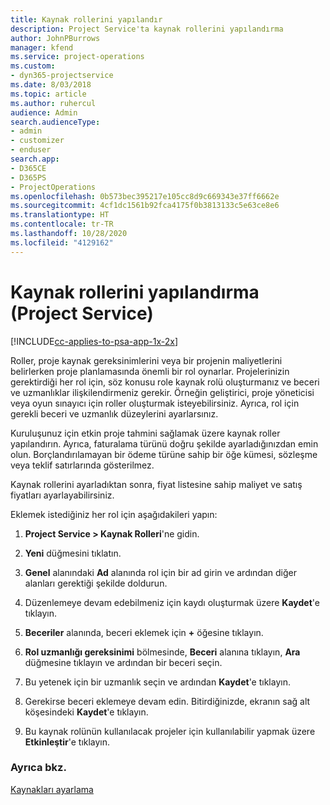 ```yaml
---
title: Kaynak rollerini yapılandır
description: Project Service'ta kaynak rollerini yapılandırma
author: JohnPBurrows
manager: kfend
ms.service: project-operations
ms.custom:
- dyn365-projectservice
ms.date: 8/03/2018
ms.topic: article
ms.author: ruhercul
audience: Admin
search.audienceType:
- admin
- customizer
- enduser
search.app:
- D365CE
- D365PS
- ProjectOperations
ms.openlocfilehash: 0b573bec395217e105cc8d9c669343e37ff6662e
ms.sourcegitcommit: 4cf1dc1561b92fca4175f0b3813133c5e63ce8e6
ms.translationtype: HT
ms.contentlocale: tr-TR
ms.lasthandoff: 10/28/2020
ms.locfileid: "4129162"
---
```

# <a name="configure-resource-roles-project-service"></a>Kaynak rollerini yapılandırma (Project Service)

[!INCLUDE[cc-applies-to-psa-app-1x-2x](../includes/cc-applies-to-psa-app-1x-2x.md)]

Roller, proje kaynak gereksinimlerini veya bir projenin maliyetlerini belirlerken proje planlamasında önemli bir rol oynarlar. Projelerinizin gerektirdiği her rol için, söz konusu role kaynak rolü oluşturmanız ve beceri ve uzmanlıklar ilişkilendirmeniz gerekir. Örneğin geliştirici, proje yöneticisi veya oyun sınayıcı için roller oluşturmak isteyebilirsiniz. Ayrıca, rol için gerekli beceri ve uzmanlık düzeylerini ayarlarsınız.  
  
 Kuruluşunuz için etkin proje tahmini sağlamak üzere kaynak roller yapılandırın.  Ayrıca, faturalama türünü doğru şekilde ayarladığınızdan emin olun. Borçlandırılamayan bir ödeme türüne sahip bir öğe kümesi, sözleşme veya teklif satırlarında gösterilmez.  
  
 Kaynak rollerini ayarladıktan sonra, fiyat listesine sahip maliyet ve satış fiyatları ayarlayabilirsiniz.  
  
 Eklemek istediğiniz her rol için aşağıdakileri yapın:  
  
1.  **Project Service > Kaynak Rolleri**'ne gidin.  
  
2.  **Yeni** düğmesini tıklatın.  
  
3.  **Genel** alanındaki **Ad** alanında rol için bir ad girin ve ardından diğer alanları gerektiği şekilde doldurun.  
  
4.  Düzenlemeye devam edebilmeniz için kaydı oluşturmak üzere **Kaydet**'e tıklayın.  
  
5.  **Beceriler** alanında, beceri eklemek için **+** öğesine tıklayın.  
  
6.  **Rol uzmanlığı gereksinimi** bölmesinde, **Beceri** alanına tıklayın, **Ara** düğmesine tıklayın ve ardından bir beceri seçin.  
  
7.  Bu yetenek için bir uzmanlık seçin ve ardından **Kaydet**'e tıklayın.  
  
8.  Gerekirse beceri eklemeye devam edin. Bitirdiğinizde, ekranın sağ alt köşesindeki **Kaydet**'e tıklayın.  
  
9. Bu kaynak rolünün kullanılacak projeler için kullanılabilir yapmak üzere **Etkinleştir**'e tıklayın.  
  
### <a name="see-also"></a>Ayrıca bkz.  
 [Kaynakları ayarlama](../psa/set-up-resources.md)
